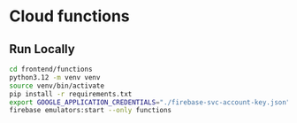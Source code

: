 # Cloud functions

## Run Locally

```bash
cd frontend/functions
python3.12 -m venv venv
source venv/bin/activate
pip install -r requirements.txt
export GOOGLE_APPLICATION_CREDENTIALS="./firebase-svc-account-key.json"
firebase emulators:start --only functions
```
